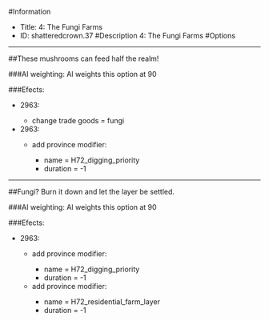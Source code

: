 #Information
 - Title: 4: The Fungi Farms
 - ID: shatteredcrown.37
#Description
4: The Fungi Farms
#Options

___
##These mushrooms can feed half the realm!

###AI weighting:
AI weights this option at 90


###Efects:<ul><li>2963:</li><ul><li>change trade goods = fungi</li></ul><li>2963:</li><ul><li>add province modifier:</li><ul><li>name = H72_digging_priority</li><li>duration = -1</li></ul></ul></ul>

___
##Fungi? Burn it down and let the layer be settled.

###AI weighting:
AI weights this option at 90


###Efects:<ul><li>2963:</li><ul><li>add province modifier:</li><ul><li>name = H72_digging_priority</li><li>duration = -1</li></ul><li>add province modifier:</li><ul><li>name = H72_residential_farm_layer</li><li>duration = -1</li></ul></ul></ul>
